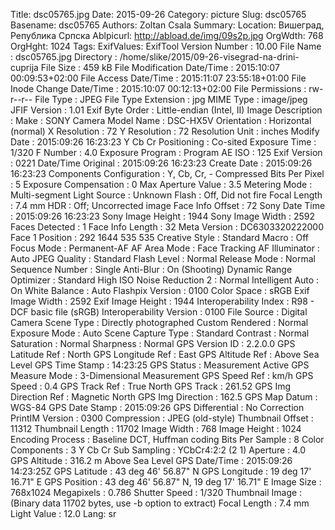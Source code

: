 Title: dsc05765.jpg
Date: 2015-09-26
Category: picture
Slug: dsc05765
Basename: dsc05765
Authors: Zoltan Csala
Summary:
Location: Вишеград, Република Српска
Ablpicurl: http://abload.de/img/09s2p.jpg
OrgWdth: 768
OrgHght: 1024
Tags:
ExifValues: ExifTool Version Number : 10.00
            File Name : dsc05765.jpg
            Directory : /home/slike/2015/09-26-visegrad-na-drini-cuprija
            File Size : 459 kB
            File Modification Date/Time : 2015:10:07 00:09:53+02:00
            File Access Date/Time : 2015:11:07 23:55:18+01:00
            File Inode Change Date/Time : 2015:10:07 00:12:13+02:00
            File Permissions : rw-r--r--
            File Type : JPEG
            File Type Extension : jpg
            MIME Type : image/jpeg
            JFIF Version : 1.01
            Exif Byte Order : Little-endian (Intel, II)
            Image Description :
            Make : SONY
            Camera Model Name : DSC-HX5V
            Orientation : Horizontal (normal)
            X Resolution : 72
            Y Resolution : 72
            Resolution Unit : inches
            Modify Date : 2015:09:26 16:23:23
            Y Cb Cr Positioning : Co-sited
            Exposure Time : 1/320
            F Number : 4.0
            Exposure Program : Program AE
            ISO : 125
            Exif Version : 0221
            Date/Time Original : 2015:09:26 16:23:23
            Create Date : 2015:09:26 16:23:23
            Components Configuration : Y, Cb, Cr, -
            Compressed Bits Per Pixel : 5
            Exposure Compensation : 0
            Max Aperture Value : 3.5
            Metering Mode : Multi-segment
            Light Source : Unknown
            Flash : Off, Did not fire
            Focal Length : 7.4 mm
            HDR : Off; Uncorrected image
            Face Info Offset : 72
            Sony Date Time : 2015:09:26 16:23:23
            Sony Image Height : 1944
            Sony Image Width : 2592
            Faces Detected : 1
            Face Info Length : 32
            Meta Version : DC6303320222000
            Face 1 Position : 292 1644 535 535
            Creative Style : Standard
            Macro : Off
            Focus Mode : Permanent-AF
            AF Area Mode : Face Tracking
            AF Illuminator : Auto
            JPEG Quality : Standard
            Flash Level : Normal
            Release Mode : Normal
            Sequence Number : Single
            Anti-Blur : On (Shooting)
            Dynamic Range Optimizer : Standard
            High ISO Noise Reduction 2 : Normal
            Intelligent Auto : On
            White Balance : Auto
            Flashpix Version : 0100
            Color Space : sRGB
            Exif Image Width : 2592
            Exif Image Height : 1944
            Interoperability Index : R98 - DCF basic file (sRGB)
            Interoperability Version : 0100
            File Source : Digital Camera
            Scene Type : Directly photographed
            Custom Rendered : Normal
            Exposure Mode : Auto
            Scene Capture Type : Standard
            Contrast : Normal
            Saturation : Normal
            Sharpness : Normal
            GPS Version ID : 2.2.0.0
            GPS Latitude Ref : North
            GPS Longitude Ref : East
            GPS Altitude Ref : Above Sea Level
            GPS Time Stamp : 14:23:25
            GPS Status : Measurement Active
            GPS Measure Mode : 3-Dimensional Measurement
            GPS Speed Ref : km/h
            GPS Speed : 0.4
            GPS Track Ref : True North
            GPS Track : 261.52
            GPS Img Direction Ref : Magnetic North
            GPS Img Direction : 162.5
            GPS Map Datum : WGS-84
            GPS Date Stamp : 2015:09:26
            GPS Differential : No Correction
            PrintIM Version : 0300
            Compression : JPEG (old-style)
            Thumbnail Offset : 11312
            Thumbnail Length : 11702
            Image Width : 768
            Image Height : 1024
            Encoding Process : Baseline DCT, Huffman coding
            Bits Per Sample : 8
            Color Components : 3
            Y Cb Cr Sub Sampling : YCbCr4:2:2 (2 1)
            Aperture : 4.0
            GPS Altitude : 316.2 m Above Sea Level
            GPS Date/Time : 2015:09:26 14:23:25Z
            GPS Latitude : 43 deg 46' 56.87" N
            GPS Longitude : 19 deg 17' 16.71" E
            GPS Position : 43 deg 46' 56.87" N, 19 deg 17' 16.71" E
            Image Size : 768x1024
            Megapixels : 0.786
            Shutter Speed : 1/320
            Thumbnail Image : (Binary data 11702 bytes, use -b option to extract)
            Focal Length : 7.4 mm
            Light Value : 12.0
Lang: sr

